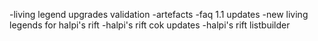 -living legend upgrades validation
-artefacts
-faq 1.1 updates
-new living legends for halpi's rift
-halpi's rift cok updates
-halpi's rift listbuilder
